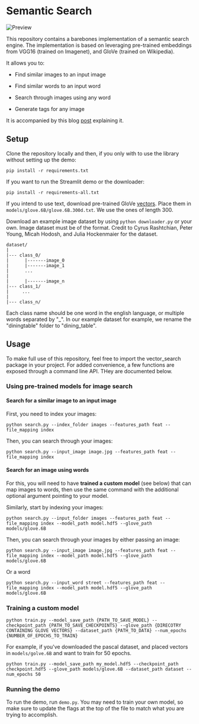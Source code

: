# Semantic Search
![Preview](https://github.com/hundredblocks/semantic-search/blob/master/assets/image_search_cover.jpeg)

This repository contains a barebones implementation of a semantic search engine. 
The implementation is based on leveraging pre-trained embeddings from VGG16 (trained on Imagenet), and GloVe (trained on Wikipedia).


It allows you to:
- Find similar images to an input image

- Find similar words to an input word
 
- Search through images using any word

- Generate tags for any image

It is accompanied by this blog [post](https://blog.insightdatascience.com/the-unreasonable-effectiveness-of-deep-learning-representations-4ce83fc663cf) explaining it.

## Setup

Clone the repository locally and then, if you only with to use the library without setting up the demo:

`pip install -r requirements.txt`

If you want to run the Streamlit demo or the downloader:

`pip install -r requirements-all.txt`

If you intend to use text, download pre-trained GloVe [vectors](http://nlp.stanford.edu/data/glove.6B.zip). Place them in `models/glove.6B/glove.6B.300d.txt`. We use the ones of length 300.

Download an example image dataset by using `python downloader.py` or your own. Image dataset must be of the format. Credit to Cyrus Rashtchian, Peter Young, Micah Hodosh, and Julia Hockenmaier for the dataset.
```
dataset/
|
|--- class_0/
|      |-------image_0
|      |-------image_1
|      ...
|
|      |-------image_n
|--- class_1/
|     ...
|  
|--- class_n/
```
Each class name should be one word in the english language, or multiple words separated by "_". In our example dataset for example, we rename the "diningtable" folder to "dining_table".
## Usage

To make full use of this repository, feel free to import the vector_search package in your project. For added convenience, a few functions are exposed through a command line API. THey are documented below. 

### Using pre-trained models for image search

#### Search for a similar image to an input image
First, you need to index your images:

`python search.py --index_folder images --features_path feat --file_mapping index`

Then, you can search through your images:

`python search.py --input_image image.jpg --features_path feat --file_mapping index`

#### Search for an image using words

For this, you will need to have **trained a custom model** (see below) that can map images to words, then use the same command with the additional optional argument pointing to your model.

Similarly, start by indexing your images:

`python search.py --input_folder images --features_path feat --file_mapping index --model_path model.hdf5 --glove_path models/glove.6B`

Then, you can search through your images by either passing an image:

`python search.py --input_image image.jpg --features_path feat --file_mapping index --model_path model.hdf5 --glove_path models/glove.6B `

Or a word

`python search.py --input_word street --features_path feat --file_mapping index --model_path model.hdf5 --glove_path models/glove.6B `

### Training a custom model

`python train.py --model_save_path {PATH_TO_SAVE_MODEL} --checkpoint_path {PATH_TO_SAVE_CHECKPOINTS} --glove_path {DIRECOTRY CONTAINING GLOVE VECTORS} --dataset_path {PATH_TO_DATA} --num_epochs {NUMBER_OF_EPOCHS_TO_TRAIN}`

For example, if you've downloaded the pascal dataset, and placed vectors in `models/golve.6B` and want to train for 50 epochs.

`python train.py --model_save_path my_model.hdf5 --checkpoint_path checkpoint.hdf5 --glove_path models/glove.6B --dataset_path dataset --num_epochs 50`

### Running the demo

To run the demo, run `demo.py`. You may need to train your own model, so make sure to update the flags at the top of the file to match what you are trying to accomplish.
